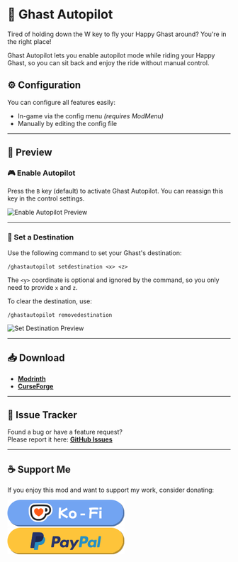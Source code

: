 # 🚀 Ghast Autopilot

Tired of holding down the W key to fly your Happy Ghast around? You're in the right place!

Ghast Autopilot lets you enable autopilot mode while riding your Happy Ghast, so you can sit back and enjoy the ride without manual control.

## ⚙️ Configuration

You can configure all features easily:
- In-game via the config menu *(requires ModMenu)*
- Manually by editing the config file

---

## 🧪 Preview

### 🎮 Enable Autopilot

Press the `B` key (default) to activate Ghast Autopilot.
You can reassign this key in the control settings.

![Enable Autopilot Preview](https://raw.githubusercontent.com/Smootheez/Ghast-Autopilot/refs/heads/master/assets/gif/enable_autopilot_preview.gif)

---

### 📍 Set a Destination

Use the following command to set your Ghast's destination:

```
/ghastautopilot setdestination <x> <z>
```

The `<y>` coordinate is optional and ignored by the command, so you only need to provide `x` and `z`.

To clear the destination, use:

```
/ghastautopilot removedestination
```

![Set Destination Preview](https://raw.githubusercontent.com/Smootheez/Ghast-Autopilot/refs/heads/master/assets/gif/setdestination_command_preview.gif)

---

## 📥 Download

- **[Modrinth](https://modrinth.com/mod/ghast-autopilot)**
- **[CurseForge](https://www.curseforge.com/minecraft/mc-mods/ghast-autopilot)**

---

## 🐞 Issue Tracker

Found a bug or have a feature request?  
Please report it here: [**GitHub Issues**](https://github.com/Smootheez/Ghast-Autopilot/issues)

---

## ☕ Support Me

If you enjoy this mod and want to support my work, consider donating:

[![ko-fi](https://raw.githubusercontent.com/Smootheez/Smootheez/7b16ed55570e49b9320e9cade5e572b271e9f1fe/assets/donation-kofi.svg)](https://ko-fi.com/smootheez)
[![paypal](https://raw.githubusercontent.com/Smootheez/Smootheez/7b16ed55570e49b9320e9cade5e572b271e9f1fe/assets/donation-paypal.svg)](https://paypal.me/smootheez)
